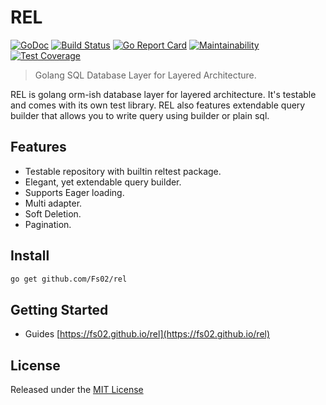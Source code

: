 # REL
[![GoDoc](https://godoc.org/github.com/Fs02/rel?status.svg)](https://godoc.org/github.com/Fs02/rel) [![Build Status](https://travis-ci.com/Fs02/rel.svg?branch=master)](https://travis-ci.com/Fs02/rel) [![Go Report Card](https://goreportcard.com/badge/github.com/Fs02/rel)](https://goreportcard.com/report/github.com/Fs02/rel) [![Maintainability](https://api.codeclimate.com/v1/badges/d487e2be0ed7b0b1fed1/maintainability)](https://codeclimate.com/github/Fs02/rel/maintainability) [![Test Coverage](https://api.codeclimate.com/v1/badges/d487e2be0ed7b0b1fed1/test_coverage)](https://codeclimate.com/github/Fs02/rel/test_coverage)

> Golang SQL Database Layer for Layered Architecture.

REL is golang orm-ish database layer for layered architecture. It's testable and comes with its own test library. REL also features extendable query builder that allows you to write query using builder or plain sql.

## Features

- Testable repository with builtin reltest package.
- Elegant, yet extendable query builder.
- Supports Eager loading.
- Multi adapter.
- Soft Deletion.
- Pagination.

## Install

```bash
go get github.com/Fs02/rel
```

## Getting Started

- Guides [https://fs02.github.io/rel](https://fs02.github.io/rel)

## License

Released under the [MIT License](https://github.com/Fs02/rel/blob/master/LICENSE)
